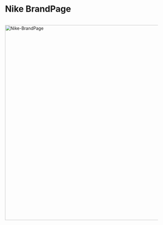 <h1>Nike BrandPage</h1>
<br>
<img width="1365" height="641" alt="Nike-BrandPage" src="https://github.com/user-attachments/assets/dd0ab1ab-a36f-43ce-b69f-4b67904ddd35" />
